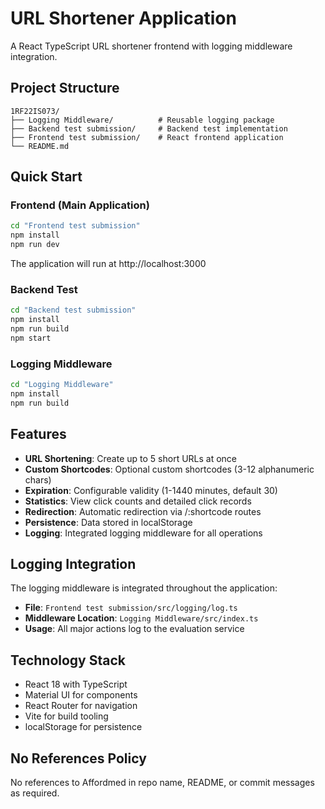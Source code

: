 # URL Shortener Application

A React TypeScript URL shortener frontend with logging middleware integration.

## Project Structure

```
1RF22IS073/
├── Logging Middleware/          # Reusable logging package
├── Backend test submission/     # Backend test implementation  
├── Frontend test submission/    # React frontend application
└── README.md
```

## Quick Start

### Frontend (Main Application)

```bash
cd "Frontend test submission"
npm install
npm run dev
```

The application will run at http://localhost:3000

### Backend Test

```bash
cd "Backend test submission"
npm install
npm run build
npm start
```

### Logging Middleware

```bash
cd "Logging Middleware"
npm install
npm run build
```

## Features

- **URL Shortening**: Create up to 5 short URLs at once
- **Custom Shortcodes**: Optional custom shortcodes (3-12 alphanumeric chars)
- **Expiration**: Configurable validity (1-1440 minutes, default 30)
- **Statistics**: View click counts and detailed click records
- **Redirection**: Automatic redirection via /:shortcode routes
- **Persistence**: Data stored in localStorage
- **Logging**: Integrated logging middleware for all operations

## Logging Integration

The logging middleware is integrated throughout the application:

- **File**: `Frontend test submission/src/logging/log.ts`
- **Middleware Location**: `Logging Middleware/src/index.ts`
- **Usage**: All major actions log to the evaluation service

## Technology Stack

- React 18 with TypeScript
- Material UI for components
- React Router for navigation
- Vite for build tooling
- localStorage for persistence

## No References Policy

No references to Affordmed in repo name, README, or commit messages as required.